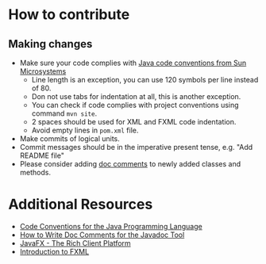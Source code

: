 # How to contribute

## Making changes

* Make sure your code complies with [Java code conventions from Sun Microsystems](http://www.oracle.com/technetwork/java/javase/documentation/codeconvtoc-136057.html)
  * Line length is an exception, you can use 120 symbols per line instead of 80.
  * Don not use tabs for indentation at all, this is another exception.
  * You can check if code complies with project conventions using command `mvn site`.
  * 2 spaces should be used for XML and FXML code indentation.
  * Avoid empty lines in `pom.xml` file.
* Make commits of logical units.
* Commit messages should be in the imperative present tense, e.g. "Add README file"
* Please consider adding [doc comments](http://www.oracle.com/technetwork/java/javase/documentation/index-137868.html) to newly added classes and methods.

# Additional Resources

* [Code Conventions for the Java Programming Language](http://www.oracle.com/technetwork/java/javase/documentation/codeconvtoc-136057.html)
* [How to Write Doc Comments for the Javadoc Tool](http://www.oracle.com/technetwork/java/javase/documentation/index-137868.html)
* [JavaFX - The Rich Client Platform](http://www.oracle.com/technetwork/java/javase/overview/javafx-overview-2158620.html)
* [Introduction to FXML](http://docs.oracle.com/javafx/2/api/javafx/fxml/doc-files/introduction_to_fxml.html)
